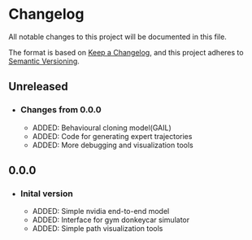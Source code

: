 # Changelog
All notable changes to this project will be documented in this file.

The format is based on [Keep a Changelog](https://keepachangelog.com/en/1.0.0/),
and this project adheres to [Semantic Versioning](https://semver.org/spec/v2.0.0.html).

## Unreleased

* ### Changes from 0.0.0
    * ADDED: Behavioural cloning model(GAIL)
    * ADDED: Code for generating expert trajectories
    * ADDED: More debugging and visualization tools

## 0.0.0
* ### Inital version
    * ADDED: Simple nvidia end-to-end model
    * ADDED: Interface for gym donkeycar simulator
    * ADDED: Simple path visualization tools
